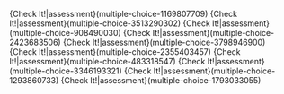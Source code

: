 {Check It!|assessment}(multiple-choice-1169807709)
{Check It!|assessment}(multiple-choice-3513290302)
{Check It!|assessment}(multiple-choice-908490030)
{Check It!|assessment}(multiple-choice-2423683506)
{Check It!|assessment}(multiple-choice-3798946900)
{Check It!|assessment}(multiple-choice-2355403457)
{Check It!|assessment}(multiple-choice-483318547)
{Check It!|assessment}(multiple-choice-3346193321)
{Check It!|assessment}(multiple-choice-1293860733)
{Check It!|assessment}(multiple-choice-1793033055)